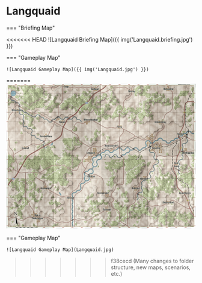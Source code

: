 # Langquaid

=== "Briefing Map"

<<<<<<< HEAD
    ![Langquaid Briefing Map]({{ img('Langquaid.briefing.jpg') }})

=== "Gameplay Map"

    ![Langquaid Gameplay Map]({{ img('Langquaid.jpg') }})
=======
    ![Langquaid Briefing Map](Langquaid.briefing.jpg)

=== "Gameplay Map"

    ![Langquaid Gameplay Map](Langquaid.jpg)
>>>>>>> f38cecd (Many changes to folder structure, new maps, scenarios, etc.)
